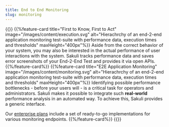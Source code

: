 ```yaml
---
title: End to End Monitoring
slug: monitoring
---
```


{{<card-deck>}}
{{%feature-card title="First to Know, First to Act" image="/images/content/execution.svg" alt="Hierachrchy of an end-2-end application monitoring test-suite with performance data, execution times and thresholds" maxHeight="400px"%}}
Aside from the correct behavior of your system, you may also be interested in the actual performance of user interactions with the system. Sakuli tracks performance data and saves error screenshots of your End-2-End Test and provides it via open APIs.
{{%/feature-card%}}
{{%feature-card title="E2E Application Monitoring" image="/images/content/monitoring.svg" alt="Hierachrchy of an end-2-end application monitoring test-suite with performance data, execution times and thresholds" maxHeight="400px"%}}
Identifying possible performance bottlenecks - before your users will - is a critical task for operators and administrators. Sakuli makes it possible to integrate such __real-world__ performance analysis in an automated way. To achieve this, Sakuli provides a generic interface.

Our [enterprise plans](/enterprise) include a set of ready-to-go implementations for various monitoring endpoints.
{{%/feature-card%}}
{{</card-deck>}}